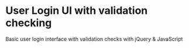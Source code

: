 # User Login UI with validation checking
Basic user login interface with validation checks with jQuery & JavaScript
